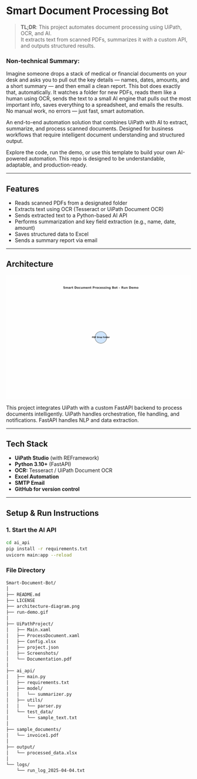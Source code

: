 # Smart Document Processing Bot

> **TL;DR**: This project automates document processing using UiPath, OCR, and AI.  
> It extracts text from scanned PDFs, summarizes it with a custom API, and outputs structured results.

### Non-technical Summary:

Imagine someone drops a stack of medical or financial documents on your desk and asks you to pull out the key details — names, dates, amounts, and a short summary — and then email a clean report. This bot does exactly that, automatically. It watches a folder for new PDFs, reads them like a human using OCR, sends the text to a small AI engine that pulls out the most important info, saves everything to a spreadsheet, and emails the results. No manual work, no errors — just fast, smart automation.

An end-to-end automation solution that combines UiPath with AI to extract, summarize, and process scanned documents. Designed for business workflows that require intelligent document understanding and structured output.

Explore the code, run the demo, or use this template to build your own AI-powered automation. This repo is designed to be understandable, adaptable, and production-ready.

---

## Features

- Reads scanned PDFs from a designated folder
- Extracts text using OCR (Tesseract or UiPath Document OCR)
- Sends extracted text to a Python-based AI API
- Performs summarization and key field extraction (e.g., name, date, amount)
- Saves structured data to Excel
- Sends a summary report via email

---

## Architecture

![Workflow Animation](run-demo.gif)

This project integrates UiPath with a custom FastAPI backend to process documents intelligently. UiPath handles orchestration, file handling, and notifications. FastAPI handles NLP and data extraction.

---

## Tech Stack

- **UiPath Studio** (with REFramework)
- **Python 3.10+** (FastAPI)
- **OCR:** Tesseract / UiPath Document OCR
- **Excel Automation**
- **SMTP Email**
- **GitHub for version control**

---

## Setup & Run Instructions

### 1. Start the AI API

```bash
cd ai_api
pip install -r requirements.txt
uvicorn main:app --reload
```

### File Directory

```
Smart-Document-Bot/
│
├── README.md
├── LICENSE
├── architecture-diagram.png
├── run-demo.gif
│
├── UiPathProject/
│   ├── Main.xaml
│   ├── ProcessDocument.xaml
│   ├── Config.xlsx
│   ├── project.json
│   ├── Screenshots/
│   └── Documentation.pdf
│
├── ai_api/
│   ├── main.py
│   ├── requirements.txt
│   ├── model/
│   │   └── summarizer.py
│   ├── utils/
│   │   └── parser.py
│   └── test_data/
│       └── sample_text.txt
│
├── sample_documents/
│   └── invoice1.pdf
│
├── output/
│   └── processed_data.xlsx
│
└── logs/
    └── run_log_2025-04-04.txt
    
```
